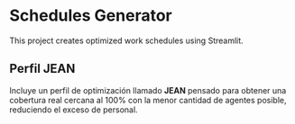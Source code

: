 # Schedules Generator

This project creates optimized work schedules using Streamlit.

## Perfil JEAN

Incluye un perfil de optimización llamado **JEAN** pensado para obtener
una cobertura real cercana al 100% con la menor cantidad de agentes
posible, reduciendo el exceso de personal.

